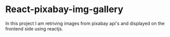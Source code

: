# React-pixabay-img-gallery
In this project I am retriving images from pixabay api's and displayed on the frontend side using reactjs.
